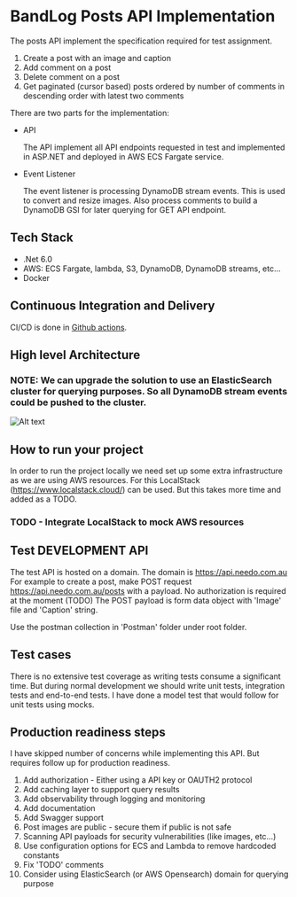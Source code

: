 # BandLog Posts API Implementation

The posts API implement the specification required for test assignment. 

1. Create a post with an image and caption
2. Add comment on a post
3. Delete comment on a post
4. Get paginated (cursor based) posts ordered by number of comments in descending order with latest two comments

There are two parts for the implementation:

- API 

  The API implement all API endpoints requested in test and implemented in ASP.NET and deployed in AWS ECS Fargate service.

- Event Listener

  The event listener is processing DynamoDB stream events. This is used to convert and resize images. Also process comments to build a DynamoDB GSI for later querying for GET API endpoint.

## Tech Stack

- .Net 6.0
- AWS: ECS Fargate, lambda, S3, DynamoDB, DynamoDB streams, etc...
- Docker

## Continuous Integration and Delivery

CI/CD is done in [Github actions](https://github.com/needo-global/bandlab-blog-api/actions).

## High level Architecture

### NOTE: We can upgrade the solution to use an ElasticSearch cluster for querying purposes. So all DynamoDB stream events could be pushed to the cluster.

![Alt text](https://bandlab-post-dev-data.s3.ap-southeast-2.amazonaws.com/bandlab-api-architecture.PNG)

## How to run your project

In order to run the project locally we need set up some extra infrastructure as we are using AWS resources. 
For this LocalStack (https://www.localstack.cloud/) can be used. But this takes more time and added as a TODO.

### TODO - Integrate LocalStack to mock AWS resources

## Test DEVELOPMENT API

The test API is hosted on a domain. The domain is https://api.needo.com.au
For example to create a post, make POST request https://api.needo.com.au/posts with a payload. No authorization is required at the moment (TODO)
The POST payload is form data object with 'Image' file and 'Caption' string.

Use the postman collection in 'Postman' folder under root folder.

## Test cases

There is no extensive test coverage as writing tests consume a significant time. But during normal development we should write unit tests, integration tests and end-to-end tests. I have done a model test that would follow for unit tests using mocks.

## Production readiness steps

I have skipped number of concerns while implementing this API. But requires follow up for production readiness.

1. Add authorization - Either using a API key or OAUTH2 protocol
2. Add caching layer to support query results
3. Add observability through logging and monitoring
4. Add documentation
5. Add Swagger support
6. Post images are public - secure them if public is not safe
7. Scanning API payloads for security vulnerabilities (like images, etc...)
8. Use configuration options for ECS and Lambda to remove hardcoded constants
9. Fix 'TODO' comments
10. Consider using ElasticSearch (or AWS Opensearch) domain for querying purpose
